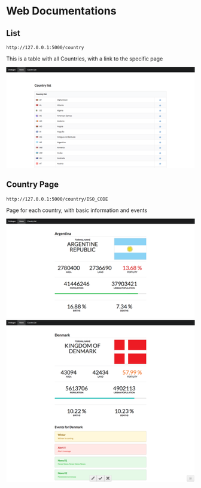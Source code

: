 # Web Documentations

## List

```
http://127.0.0.1:5000/country
```

This is a table with all Countries, with a link to the specific page

<img src="i/list.png" width="600">



## Country Page 
```
http://127.0.0.1:5000/country/ISO_CODE
```


Page for each country, with basic information and events


<img src="i/ar.png" width="600">


<img src="i/dk.png" width="600">